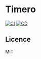 # Timero

[![CI](https://github.com/UltiRequiem/timero/actions/workflows/ci.yaml/badge.svg)](https://github.com/UltiRequiem/timero/actions/workflows/ci.yaml)
[![CD](https://github.com/UltiRequiem/timero/actions/workflows/cd.yaml/badge.svg)](https://github.com/UltiRequiem/timero/actions/workflows/cd.yaml)

## Licence

MIT
